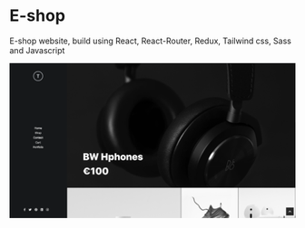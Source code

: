 # E-shop

E-shop website, build using React, React-Router, Redux, Tailwind css, Sass and Javascript

![Alt text](src/assets/img/capture.png)
